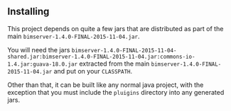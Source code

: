 Installing
----------

This project depends on quite a few jars that are distributed as part of the main `bimserver-1.4.0-FINAL-2015-11-04.jar`.

You will need the jars `bimserver-1.4.0-FINAL-2015-11-04-shared.jar:bimserver-1.4.0-FINAL-2015-11-04.jar:commons-io-1.4.jar:guava-18.0.jar` extracted from the main `bimserver-1.4.0-FINAL-2015-11-04.jar` and put on your `CLASSPATH`.

Other than that, it can be built like any normal java project, with the exception that you must include the `pluigins` directory into any generated jars.
